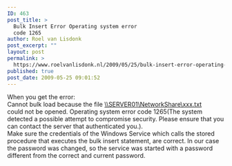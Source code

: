 ```yaml
---
ID: 463
post_title: >
  Bulk Insert Error Operating system error
  code 1265
author: Roel van Lisdonk
post_excerpt: ""
layout: post
permalink: >
  https://www.roelvanlisdonk.nl/2009/05/25/bulk-insert-error-operating-system-error-code-1265/
published: true
post_date: 2009-05-25 09:01:52
---
```

<p>When you get the error:    <br />Cannot bulk load because the file <a href="file://server01/NetworkShare/xxx.txt">\\SERVER01\NetworkShare\xxx.txt</a>    <br />could not be opened. Operating system error code 1265(The system detected a possible attempt to compromise security. Please ensure that you can contact the server that authenticated you.).     <br />Make sure the credentials of the Windows Service which calls the stored procedure that executes the bulk insert statement, are correct. In our case the password was changed, so the service was started with a password different from the correct and current password.</p>